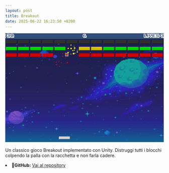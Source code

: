```yaml
---
layout: post
title: Breakout
date: 2025-06-22 16:23:50 +0200
---
```


<div class="row" style="justify-content:center">
    <div class="col col-8">
        <div class="page-head">
            <div class="page-image">
                <img alt="Breakout" src="/assets/img/breakout-game.png">
            </div>
        </div>
        <article class="page">
            <div class="page__content">
                <p>Un classico gioco Breakout implementato con Unity. Distruggi tutti i blocchi colpendo la palla con la racchetta e non farla cadere.</p>
            </div>
            <li>📁<strong>GitHub:</strong> <a href="https://github.com/rinaldinie/Breakout_0_Interaction" target="_blank">Vai al repository</a></li>
        </article>
    </div>
</div>